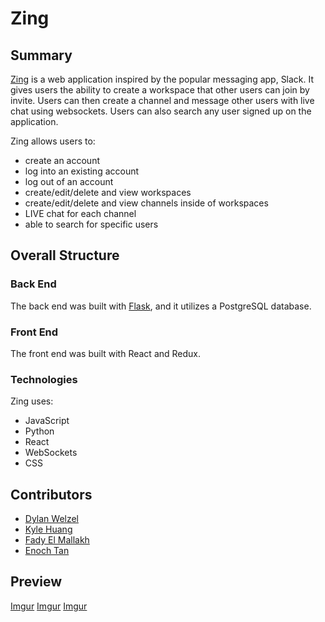 # Zing

## Summary
[Zing](https://app-zing.herokuapp.com/) is a web application inspired by the popular messaging app, Slack. It gives users the ability to create a workspace that other users can join by invite. Users can then create a channel and message other users with live chat using websockets. Users can also search any user signed up on the application.

Zing allows users to:
* create an account
* log into an existing account
* log out of an account
* create/edit/delete and view workspaces
* create/edit/delete and view channels inside of workspaces
* LIVE chat for each channel
* able to search for specific users

## Overall Structure
### Back End
The back end was built with [Flask](https://flask.palletsprojects.com/en/2.0.x/), and it utilizes a PostgreSQL database.

### Front End
The front end was built with React and Redux.

### Technologies
Zing uses:
* JavaScript
* Python
* React
* WebSockets
* CSS


## Contributors
* [Dylan Welzel](https://github.com/DylanWelzel)
* [Kyle Huang](https://github.com/kvh8899)
* [Fady El Mallakh](https://github.com/Felmallakh)
* [Enoch Tan](https://github.com/enochtan17)


## Preview
[Imgur](https://i.imgur.com/39U6kX5.png)
[Imgur](https://i.imgur.com/btJ6HCP.png)
[Imgur](https://i.imgur.com/bGsZtPn.png)
